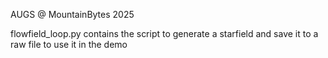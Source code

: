 AUGS @ MountainBytes 2025

flowfield_loop.py contains the script to generate a starfield and save it to a raw file to use it in the demo
